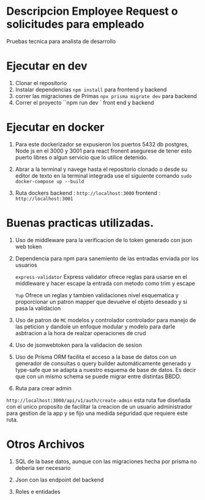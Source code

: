 # Descripcion Employee Request o solicitudes para empleado

Pruebas tecnica para analista de desarrollo

# Ejecutar en dev

1. Clonar el repositorio
2. Instalar dependencias `npm install` para frontend y backend
3. correr las migraciones de Primas `npx prisma migrate dev` para backend
4. Correr el proyecto ``npm run dev ` front end y backend

# Ejecutar en docker

1. Para este dockerizador se expusieron los puertos 5432 db postgres, Node js en el 3000
   y 3001 para react fronent asegurese de tener esto puerto libres o algun servicio que lo utilice detenido.
2. Abrar a la terminal y navege hasta el repositorio clonado o desde su editor de texto en la terminal integrada use el siguiente comando `sudo docker-compose up --build`

3. Ruta dockers
   backend : `http://localhost:3000`
   frontend : `http://localhost:3001`

# Buenas practicas utilizadas.

1. Uso de middleware para la verificacion de lo token generado con json web token
2. Dependencia para npm para sanemiento de las entradas enviada por los usuarios

   `express-validator` Express validator ofrece reglas para usarse en el middleware y hacer escape la entrada con metodo como trim y escape

   `Yup` Ofrece un reglas y tambien validaciones nivel esquematica y proporcionar un patron mapper que devuelve el objeto deseado y si pasa la validacion

3. Uso de patron de `MC` modelos y controlador controlador para manejo de las peticion y dandole un enfoque modular y modelo para darle asbtracion a la hora de realzar operaciones de crud

4. Uso de jsonwebtoken para la validacion de sesion

5. Uso de Prisma ORM facilita el acceso a la base de datos con un generador de consultas o query builder automáticamente generado y type-safe que se adapta a nuestro esquema de base de datos. Es decir que con un mismo schema se puede migrar entre distintas BBDD.

6. Ruta para crear admin

`http://localhost:3000/api/v1/auth/create-admin` esta ruta fue diseñada con el unico proposito de facilitar la creacion de un usuario administrador para gestion de la app y se fijo una medida seguridad que requiere este ruta.

# Otros Archivos

1. SQL de la base datos, aunque con las migraciones hecha por prisma no deberia ser necesario

2. Json con las endpoint del backend

3. Roles e entidades
